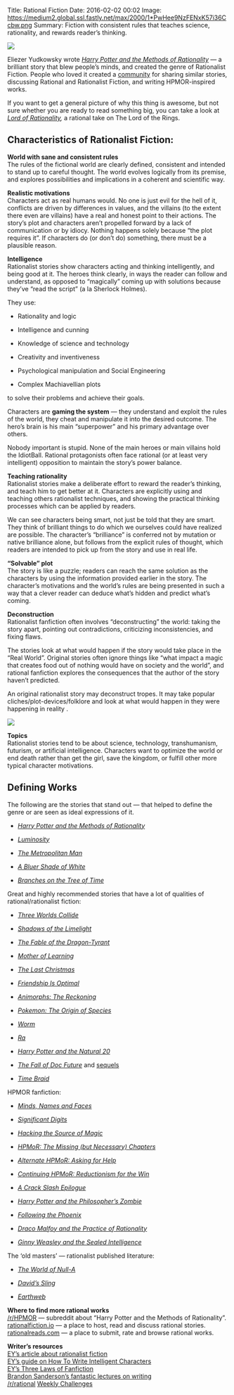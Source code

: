 Title: Rational Fiction
Date: 2016-02-02 00:02
Image: https://medium2.global.ssl.fastly.net/max/2000/1*PwHee9NzFENxK57i36Ccbw.png
Summary: Fiction with consistent rules that teaches science, rationality, and rewards reader’s thinking.


![](https://medium2.global.ssl.fastly.net/max/2000/1*PwHee9NzFENxK57i36Ccbw.png)


Eliezer Yudkowsky wrote *[Harry Potter and the Methods of Rationality](http://hpmor.com/)* — a brilliant story that blew people’s minds, and created the genre of Rationalist Fiction. People who loved it created a [community](http://www.reddit.com/r/rational) for sharing similar stories, discussing Rational and Rationalist Fiction, and writing HPMOR-inspired works.

If you want to get a general picture of why this thing is awesome, but not sure whether you are ready to read something big, you can take a look at *[Lord of Rationality](http://hpmor.com/chapter/64),* a rational take on The Lord of the Rings.

## Characteristics of Rationalist Fiction:

**World with sane and consistent rules**  
The rules of the fictional world are clearly defined, consistent and intended to stand up to careful thought. The world evolves logically from its premise, and explores possibilities and implications in a coherent and scientific way.

**Realistic motivations**  
Characters act as real humans would. No one is just evil for the hell of it, conflicts are driven by differences in values, and the villains (to the extent there even are villains) have a real and honest point to their actions.
The story’s plot and characters aren’t propelled forward by a lack of communication or by idiocy. Nothing happens solely because “the plot requires it”. If characters do (or don’t do) something, there must be a plausible reason.

**Intelligence**  
Rationalist stories show characters acting and thinking intelligently, and being good at it. The heroes think clearly, in ways the reader can follow and understand, as opposed to “magically” coming up with solutions because they’ve “read the script” (a la Sherlock Holmes).

They use:

* Rationality and logic

* Intelligence and cunning

* Knowledge of science and technology

* Creativity and inventiveness

* Psychological manipulation and Social Engineering

* Complex Machiavellian plots

to solve their problems and achieve their goals.

Characters are **gaming the system** — they understand and exploit the rules of the world, they cheat and manipulate it into the desired outcome. The hero’s brain is his main “superpower” and his primary advantage over others.

Nobody important is stupid. None of the main heroes or main villains hold the IdiotBall. Rational protagonists often face rational (or at least very intelligent) opposition to maintain the story’s power balance.

**Teaching rationality**  
Rationalist stories make a deliberate effort to reward the reader’s thinking, and teach him to get better at it. Characters are explicitly using and teaching others rationalist techniques, and showing the practical thinking processes which can be applied by readers.

We can see characters being smart, not just be told that they are smart. They think of brilliant things to do which we ourselves could have realized are possible. The character’s “brilliance” is conferred not by mutation or native brilliance alone, but follows from the explicit rules of thought, which readers are intended to pick up from the story and use in real life.

**“Solvable” plot**  
The story is like a puzzle; readers can reach the same solution as the characters by using the information provided earlier in the story. The character’s motivations and the world’s rules are being presented in such a way that a clever reader can deduce what’s hidden and predict what’s coming.

**Deconstruction**  
Rationalist fanfiction often involves “deconstructing” the world: taking the story apart, pointing out contradictions, criticizing inconsistencies, and fixing flaws.

The stories look at what would happen if the story would take place in the “Real World”. Original stories often ignore things like “what impact a magic that creates food out of nothing would have on society and the world”, and rational fanfiction explores the consequences that the author of the story haven’t predicted.

An original rationalist story may deconstruct tropes. It may take popular cliches/plot-devices/folklore and look at what would happen in they were happening in reality .

![](https://medium2.global.ssl.fastly.net/max/2000/0*T79diiytnwzDE0nI.)

**Topics**  
Rationalist stories tend to be about science, technology, transhumanism, futurism, or artificial intelligence. Characters want to optimize the world or end death rather than get the girl, save the kingdom, or fulfill other more typical character motivations.

## Defining Works

The following are the stories that stand out — that helped to define the genre or are seen as ideal expressions of it.

* *[Harry Potter and the Methods of Rationality](http://hpmor.com/)*

* *[Luminosity](http://luminous.elcenia.com/story.shtml)*

* *[The Metropolitan Man](http://rationalfiction.io/story/the-metropolitan-man)*

* *[A Bluer Shade of White](http://rationalfiction.io/story/a-bluer-shade-of-white)*

* *[Branches on the Tree of Time](http://rationalfiction.io/story/branches-on-the-tree-of-time)*

Great and highly recommended stories that have a lot of qualities of rational/rationalist fiction:

* *[Three Worlds Collide](http://lesswrong.com/lw/y4/three_worlds_collide_08/)*

* *[Shadows of the Limelight](http://alexanderwales.com/shadows/)*

* *[The Fable of the Dragon-Tyrant](http://www.nickbostrom.com/fable/dragon.html)*

* *[Mother of Learning](http://rationalfiction.io/story/mother-of-learning)*

* *[The Last Christmas](http://rationalfiction.io/story/the-last-christmas)*

* *[Friendship Is Optimal](http://www.fimfiction.net/story/62074/friendship-is-optimal)*

* *[Animorphs: The Reckoning](http://rationalfiction.io/story/animorphs-the-reckoning)*

* *[Pokemon: The Origin of Species](http://rationalfiction.io/story/pokemon-the-origin-of-species)*

* *[Worm](https://parahumans.wordpress.com/table-of-contents/)*

* *[Ra](http://qntm.org/ra)*

* *[Harry Potter and the Natural 20](https://www.fanfiction.net/s/8096183/1/Harry-Potter-and-the-Natural-20)*

* *[The Fall of Doc Future](http://docfuture.tumblr.com/post/82363551272/fall-of-doc-future-contents)* and [sequels](http://docfuture.tumblr.com/post/62787551366/stories)

* *[Time Braid](https://www.fanfiction.net/s/5193644)*

HPMOR fanfiction:

* *[Minds, Names and Faces](https://www.fanfiction.net/s/11151768/1/Minds-Names-and-Faces)*

* *[Significant Digits](https://www.fanfiction.net/s/11174940/1/Significant-Digits)*

* *[Hacking the Source of Magic](https://www.fanfiction.net/s/10446022/1/Continuing-HPMoR-Hacking-the-Source-of-Magic)*

* *[HPMoR: The Missing (but Necessary) Chapters](https://www.fanfiction.net/s/10898247/1/HPMoR-The-Missing-but-Necessary-Chapters)*

* *[Alternate HPMoR: Asking for Help](https://www.fanfiction.net/s/10356504/1/Alternate-HPMoR-Asking-for-Help)*

* *[Continuing HPMoR: Reductionism for the Win](https://www.fanfiction.net/s/10329178/1/Continuing-HPMoR-Reductionism-for-the-Win)*

* *[A Crack Slash Epilogue](http://rationalfiction.io/story/a-crack-slash-epilogue)*

* *[Harry Potter and the Philosopher’s Zombie](http://rationalfiction.io/story/harry-potter-and-the-philosophers-zombie)*

* *[Following the Phoenix](http://rationalfiction.io/story/following-the-phoenix)*

* *[Draco Malfoy and the Practice of Rationality](http://rationalfiction.io/story/draco-malfoy-and-the-practice-of-rationality)*

* *[Ginny Weasley and the Sealed Intelligence](http://rationalfiction.io/story/ginny-weasley-and-the-sealed-intelligence)*

The ‘old masters’ — rationalist published literature:

* *[The World of Null-A](http://www.amazon.com/The-World-Null-A-Van-Vogt/dp/0765300974)*

* *[David’s Sling](http://www.amazon.com/Davids-Sling-Marc-Stiegler/dp/0671653695)*

* *[Earthweb](http://www.amazon.com/Earthweb-Marc-Stiegler/dp/067157809X)*

**Where to find more rational works**  
[/r/HPMOR](http://www.reddit.com/r/hpmor) — subreddit about “Harry Potter and the Methods of Rationality”.  
[rationalfiction.io](http://rationalfiction.io/) — a place to host, read and discuss rational stories.  
[rationalreads.com](http://rationalreads.com/) — a place to submit, rate and browse rational works.

**Writer’s resources**  
[EY’s article about rationalist fiction](http://lesswrong.com/lw/3m/rationalist_fiction/)  
[EY’s guide on How To Write Intelligent Characters](http://yudkowsky.tumblr.com/writing)  
[EY’s Three Laws of Fanfiction](https://www.fanfiction.net/u/2269863/Less-Wrong)  
[Brandon Sanderson’s fantastic lectures on writing](http://www.youtube.com/user/WriteAboutDragons/playlists)  
[/r/rational](http://lesswrong.com/r/rational) [Weekly Challenges](http://www.reddit.com/r/rational/comments/3a7ypf/weekly_challenge_portal_fantasy/)  
